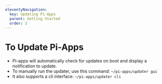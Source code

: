 ```yaml
---
eleventyNavigation:
  key: Updating Pi-Apps
  parent: Getting Started
  order: 3
---
```


# To Update Pi-Apps
- Pi-apps will automatically check for updates on boot and display a notification to update.
- To manually run the updater, use this command: `~/pi-apps/updater gui`
- It also supports a cli interface: `~/pi-apps/updater cli`